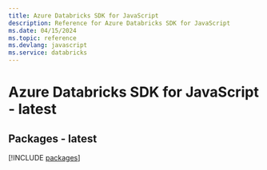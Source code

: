 ```yaml
---
title: Azure Databricks SDK for JavaScript
description: Reference for Azure Databricks SDK for JavaScript
ms.date: 04/15/2024
ms.topic: reference
ms.devlang: javascript
ms.service: databricks
---
```

# Azure Databricks SDK for JavaScript - latest
## Packages - latest
[!INCLUDE [packages](databricks-index.md)]